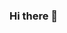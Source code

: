 ### Hi there 👋

<!--
**lptlakshan332000/lptlakshan332000** is a ✨ _special_ ✨ repository because its `README.md` (this file) appears on your GitHub profile.

Here are some ideas to get you started:

- 🔭 I’m currently working on ...SL VIDEO TH
- 🌱 I’m currently learning ...PHP
- 👯 I’m looking to collaborate on ...SL VIDEO TH
- 🤔 I’m looking for help with ...PROGRAMING CODE
- 💬 Ask me about ...
- 📫 How to reach me: ...THARINDU332000@GMAIL.COM
- 😄 Pronouns: ...SL VIDEO
- ⚡ Fun fact: ...IM STILL STUDENT
-->
